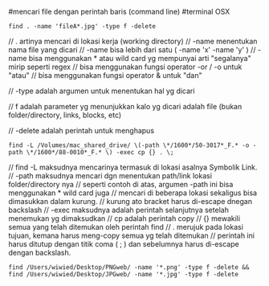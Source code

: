 #mencari file dengan perintah baris (command line)
#terminal OSX

```
find . -name 'fileA*.jpg' -type f -delete
```

  // . artinya mencari di lokasi kerja (working directory)
  // -name menentukan nama file yang dicari
  // -name bisa lebih dari satu ( -name 'x' -name 'y' )
  // -name bisa menggunakan * atau wild card yg mempunyai arti "segalanya" mirip seperti regex
  // bisa menggunakan fungsi operator -or / -o untuk "atau" 
  // bisa menggunakan fungsi operator & untuk "dan"

  // -type adalah argumen untuk menentukan hal yg dicari

  // f adalah parameter yg menunjukkan kalo yg dicari adalah file (bukan folder/directory, links, blocks, etc)

  // -delete adalah perintah untuk menghapus

```
find -L /Volumes/mac_shared_drive/ \(-path \*/1600*/50-3017*_F.* -o -path \*/1600*/88-0010*_F.* \) -exec cp {} . \;
```

  // find -L maksudnya mencarinya termasuk di lokasi asalnya Symbolik Link. 
  // -path maksudnya mencari dgn menentukan path/link lokasi folder/directory nya
  // seperti contoh di atas, argumen -path ini bisa menggunakan * wild card juga
  // mencari di beberapa lokasi sekaligus bisa dimasukkan dalam kurung.
  // kurung ato bracket harus di-escape dnegan backslash
  // -exec maksudnya adalah perintah selanjutnya setelah menemukan yg dimaksudkan
  // cp adalah perintah copy
  // {} mewakili semua yang telah ditemukan oleh perintah find
  // . merujuk pada lokasi tujuan, kemana harus meng-copy semua yg telah ditemukan
  // perintah ini harus ditutup dengan titik coma ( ; ) dan sebelumnya harus di-escape dengan backslash.

```
find /Users/wiwied/Desktop/PNGweb/ -name '*.png' -type f -delete && find /Users/wiwied/Desktop/JPGweb/ -name '*.jpg' -type f -delete
```
  


